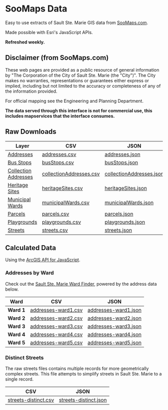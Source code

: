# SooMaps Data

Easy to use extracts of Sault Ste. Marie GIS data
from [SooMaps.com](https://www.soomaps.com/).

Made possible with Esri's JavaScript APIs.

**Refreshed weekly.**

## Disclaimer (from SooMaps.com)

These web pages are provided as a public resource of general information by
"The Corporation of the City of Sault Ste. Marie (the "City")".
The City makes no warranties, representations or guarantees
either express or implied, including but not limited to
the accuracy or completeness of any of the information provided.

For official mapping see the Engineering and Planning Department.

**The data served through this interface is not for commercial use,
this includes mapservices that the interface consumes.**

## Raw Downloads

| Layer                                                                                                                                       | CSV                                                     | JSON                                                      |
| ------------------------------------------------------------------------------------------------------------------------------------------- | ------------------------------------------------------- | --------------------------------------------------------- |
| [Addresses](https://enterprise.ssmic.com/server/rest/services/SooMaps/SooMaps_GeneralLayers/MapServer/0)                                    | [addresses.csv](data/addresses.csv)                     | [addresses.json](data/addresses.json)                     |
| [Bus Stops](https://enterprise.ssmic.com/server/rest/services/SooMaps/SooMaps_GeneralLayers/MapServer/3)                                    | [busStops.csv](data/busStops.csv)                       | [busStops.json](data/busStops.json)                       |
| [Collection Addresses](https://services1.arcgis.com/nlLTq2Zj0Jwv1qft/ArcGIS/rest/services/Collection_Addresses_Feb_18_2022/FeatureServer/0) | [collectionAddresses.csv](data/collectionAddresses.csv) | [collectionAddresses.json](data/collectionAddresses.json) |
| [Heritage Sites](https://enterprise.ssmic.com/server/rest/services/SooMaps/SooMaps_GeneralLayers/MapServer/9)                               | [heritageSites.csv](data/heritageSites.csv)             | [heritageSites.json](data/heritageSites.json)             |
| [Municipal Wards](https://enterprise.ssmic.com/server/rest/services/SooMaps/SooMaps_GeneralLayers/MapServer/17)                             | [municipalWards.csv](data/municipalWards.csv)           | [municipalWards.json](data/municipalWards.json)           |
| [Parcels](https://enterprise.ssmic.com/server/rest/services/SooMaps/SooMaps_GeneralLayers/MapServer/19)                                     | [parcels.csv](data/parcels.csv)                         | [parcels.json](data/parcels.json)                         |
| [Playgrounds](https://services1.arcgis.com/nlLTq2Zj0Jwv1qft/ArcGIS/rest/services/SSM_Playgrounds/FeatureServer/0)                           | [playgrounds.csv](data/playgrounds.csv)                 | [playgrounds.json](data/playgrounds.json)                 |
| [Streets](https://enterprise.ssmic.com/server/rest/services/SooMaps/SooMaps_GeneralLayers/MapServer/1)                                      | [streets.csv](data/streets.csv)                         | [streets.json](data/streets.json)                         |

## Calculated Data

Using the
[ArcGIS API for JavaScript](https://www.npmjs.com/package/@arcgis/core).

### Addresses by Ward

Check out the
[Sault Ste. Marie Ward Finder](https://cityssm.github.io/ward-finder/),
powered by the address data below.

| Ward       | CSV                                             | JSON                                              |
| ---------- | ----------------------------------------------- | ------------------------------------------------- |
| **Ward 1** | [addresses-ward1.csv](data/addresses-ward1.csv) | [addresses-ward1.json](data/addresses-ward1.json) |
| **Ward 2** | [addresses-ward2.csv](data/addresses-ward2.csv) | [addresses-ward2.json](data/addresses-ward2.json) |
| **Ward 3** | [addresses-ward3.csv](data/addresses-ward3.csv) | [addresses-ward3.json](data/addresses-ward3.json) |
| **Ward 4** | [addresses-ward4.csv](data/addresses-ward4.csv) | [addresses-ward4.json](data/addresses-ward4.json) |
| **Ward 5** | [addresses-ward5.csv](data/addresses-ward5.csv) | [addresses-ward5.json](data/addresses-ward5.json) |

### Distinct Streets

The raw streets files contains multiple records for more geometrically complex streets.
This file attempts to simplify streets in Sault Ste. Marie to a single record.

| CSV                                               | JSON                                                |
| ------------------------------------------------- | --------------------------------------------------- |
| [streets-distinct.csv](data/streets-distinct.csv) | [streets-distinct.json](data/streets-distinct.json) |
